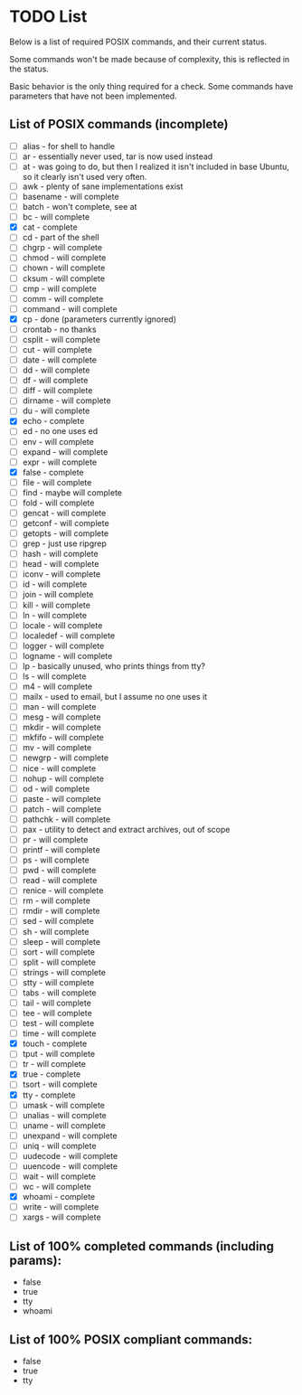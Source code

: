 # TODO List

Below is a list of required POSIX commands, and their current status.

Some commands won't be made because of complexity, this is reflected in the status.

Basic behavior is the only thing required for a check. Some commands have parameters that have not been implemented.

## List of POSIX commands (incomplete)

- [ ] alias - for shell to handle
- [ ] ar - essentially never used, tar is now used instead
- [ ] at - was going to do, but then I realized it isn't included in base Ubuntu, so it clearly isn't used very often.
- [ ] awk - plenty of sane implementations exist
- [ ] basename - will complete
- [ ] batch - won't complete, see at
- [ ] bc - will complete
- [x] cat - complete
- [ ] cd - part of the shell
- [ ] chgrp - will complete
- [ ] chmod - will complete
- [ ] chown - will complete
- [ ] cksum - will complete
- [ ] cmp - will complete
- [ ] comm - will complete
- [ ] command - will complete
- [x] cp - done (parameters currently ignored)
- [ ] crontab - no thanks
- [ ] csplit - will complete
- [ ] cut - will complete
- [ ] date - will complete
- [ ] dd - will complete
- [ ] df - will complete
- [ ] diff - will complete
- [ ] dirname - will complete
- [ ] du - will complete
- [x] echo - complete
- [ ] ed - no one uses ed
- [ ] env - will complete
- [ ] expand - will complete
- [ ] expr - will complete
- [x] false - complete
- [ ] file - will complete
- [ ] find - maybe will complete
- [ ] fold - will complete
- [ ] gencat - will complete
- [ ] getconf - will complete
- [ ] getopts - will complete
- [ ] grep - just use ripgrep
- [ ] hash - will complete
- [ ] head - will complete
- [ ] iconv - will complete
- [ ] id - will complete
- [ ] join - will complete
- [ ] kill - will complete
- [ ] ln - will complete
- [ ] locale - will complete
- [ ] localedef - will complete
- [ ] logger - will complete
- [ ] logname - will complete
- [ ] lp - basically unused, who prints things from tty?
- [ ] ls - will complete
- [ ] m4 - will complete
- [ ] mailx - used to email, but I assume no one uses it
- [ ] man - will complete
- [ ] mesg - will complete
- [ ] mkdir - will complete
- [ ] mkfifo - will complete
- [ ] mv - will complete
- [ ] newgrp - will complete
- [ ] nice - will complete
- [ ] nohup - will complete
- [ ] od - will complete
- [ ] paste - will complete
- [ ] patch - will complete
- [ ] pathchk - will complete
- [ ] pax - utility to detect and extract archives, out of scope
- [ ] pr - will complete
- [ ] printf - will complete
- [ ] ps - will complete
- [ ] pwd - will complete
- [ ] read - will complete
- [ ] renice - will complete
- [ ] rm - will complete
- [ ] rmdir - will complete
- [ ] sed - will complete
- [ ] sh - will complete
- [ ] sleep - will complete
- [ ] sort - will complete
- [ ] split - will complete
- [ ] strings - will complete
- [ ] stty - will complete
- [ ] tabs - will complete
- [ ] tail - will complete
- [ ] tee - will complete
- [ ] test - will complete
- [ ] time - will complete
- [x] touch - complete
- [ ] tput - will complete
- [ ] tr - will complete
- [x] true - complete
- [ ] tsort - will complete
- [x] tty - complete
- [ ] umask - will complete
- [ ] unalias - will complete
- [ ] uname - will complete
- [ ] unexpand - will complete
- [ ] uniq - will complete
- [ ] uudecode - will complete
- [ ] uuencode - will complete
- [ ] wait - will complete
- [ ] wc - will complete
- [x] whoami - complete
- [ ] write - will complete
- [ ] xargs - will complete

## List of 100% completed commands (including params):

- false
- true
- tty
- whoami

## List of 100% POSIX compliant commands:

- false
- true
- tty